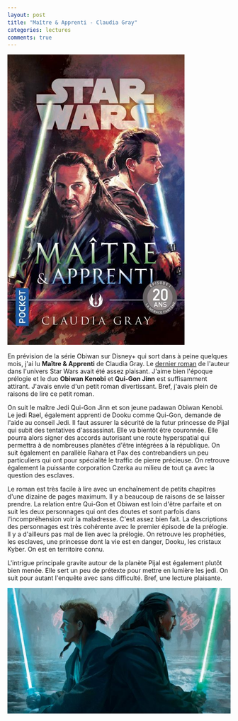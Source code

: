 ```yaml
---
layout: post
title: "Maître & Apprenti - Claudia Gray"
categories: lectures
comments: true
---
```


![folio](https://github.com/homeostasie/bouquins/raw/master/_pics/lv/star-wars/prelogie-0a.jpg)

En prévision de la série Obiwan sur Disney+ qui sort dans à peine quelques mois, j'ai lu **Maître & Apprenti** de Claudia Gray. Le [dernier roman](https://homeostasie.github.io/bouquins/SW_En-pleines-tenebres/) de l'auteur dans l'univers Star Wars avait été assez plaisant. J'aime bien l'époque prélogie et le duo **Obiwan Kenobi** et **Qui-Gon Jinn** est suffisamment attirant. J'avais envie d'un petit roman divertissant. Bref, j'avais plein de raisons de lire ce petit roman.

On suit le maître Jedi Qui-Gon Jinn et son jeune padawan Obiwan Kenobi. Le jedi Rael, également apprenti de Dooku comme Qui-Gon, demande de l'aide au conseil Jedi. Il faut assurer la sécurité de la futur princesse de Pijal qui subit des tentatives d'assassinat. Elle va bientôt être couronnée. Elle pourra alors signer des accords autorisant une route hyperspatial qui permettra à de nombreuses planètes d'être intégrées à la république. On suit également en parallèle Rahara et Pax des contrebandiers un peu particuliers qui ont pour spécialité le traffic de pierre précieuse. On retrouve également la puissante corporation Czerka au milieu de tout ça avec la question des esclaves. 

Le roman est très facile à lire avec un enchaînement de petits chapitres d'une dizaine de pages maximum. Il y a beaucoup de raisons de se laisser prendre. La relation entre Qui-Gon et Obiwan est loin d'être parfaite et on suit les deux personnages qui ont des doutes et sont parfois dans l'incompréhension voir la maladresse. C'est assez bien fait. La descriptions des personnages est très cohérente avec le premier épisode de la prélogie. Il y a d'ailleurs pas mal de lien avec la prélogie. On retrouve les prophéties, les esclaves, une princesse dont la vie est en danger, Dooku, les cristaux Kyber. On est en territoire connu. 

L'intrigue principale gravite autour de la planète Pijal est également plutôt bien menée. Elle sert un peu de prétexte pour mettre en lumière les jedi. On suit pour autant l'enquête avec sans difficulté. Bref, une lecture plaisante.

![folio](https://github.com/homeostasie/bouquins/raw/master/_pics/lv/star-wars/prelogie-0b.jpg)